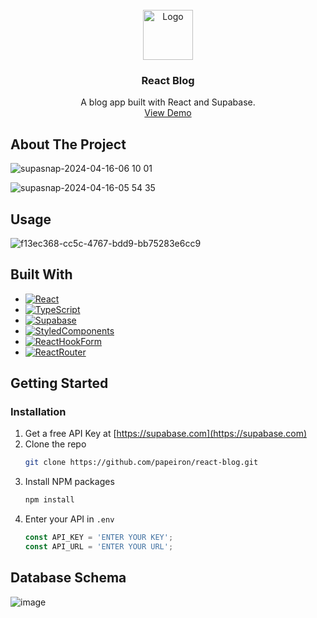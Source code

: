 
<!-- PROJECT LOGO -->
<br />
<div align="center">
  <a href="https://github.com/othneildrew/Best-README-Template">
    <img src="https://reactts-blog.netlify.app/logo.png" alt="Logo" width="80" height="80">
  </a>

  <h3 align="center">React Blog</h3>

  <p align="center">
    A blog app built with React and Supabase.
    <br />
    <a href="reactts-blog.netlify.app">View Demo</a>
  </p>
</div>

<!-- ABOUT THE PROJECT -->
## About The Project
![supasnap-2024-04-16-06 10 01](https://github.com/papeiron/react-blog/assets/151983680/6e0856be-9511-445c-9f8d-b60d8cd32ef3)

![supasnap-2024-04-16-05 54 35](https://github.com/papeiron/react-blog/assets/151983680/348dddcb-c772-4b18-8754-559e38e62f75)


## Usage
![f13ec368-cc5c-4767-bdd9-bb75283e6cc9](https://github.com/papeiron/react-blog/assets/151983680/4e549542-e582-433b-9e1c-82bcd1c14927)


## Built With

* [![React][React.js]][React-url]
* [![TypeScript][TypeScript.com]][TypeScript-url]
* [![Supabase][Supabase.com]][Supabase-url]
* [![StyledComponents][StyledComponents.com]][StyledComponents-url]
* [![ReactHookForm][ReactHookForm.com]][ReactHookForm-url]
* [![ReactRouter][ReactRouter.com]][ReactRouter-url]


## Getting Started

### Installation

1. Get a free API Key at [https://supabase.com](https://supabase.com)
2. Clone the repo
   ```sh
   git clone https://github.com/papeiron/react-blog.git
   ```
3. Install NPM packages
   ```sh
   npm install
   ```
4. Enter your API in `.env`
   ```js
   const API_KEY = 'ENTER YOUR KEY';
   const API_URL = 'ENTER YOUR URL';
   ```

## Database Schema
![image](https://github.com/papeiron/react-blog/assets/151983680/2196b842-479c-4062-85a3-c1b2ad91209c)




<!-- MARKDOWN LINKS & IMAGES -->
<!-- https://www.markdownguide.org/basic-syntax/#reference-style-links -->
[contributors-shield]: https://img.shields.io/github/contributors/othneildrew/Best-README-Template.svg?style=for-the-badge
[contributors-url]: https://github.com/othneildrew/Best-README-Template/graphs/contributors
[forks-shield]: https://img.shields.io/github/forks/othneildrew/Best-README-Template.svg?style=for-the-badge
[forks-url]: https://github.com/othneildrew/Best-README-Template/network/members
[stars-shield]: https://img.shields.io/github/stars/othneildrew/Best-README-Template.svg?style=for-the-badge
[stars-url]: https://github.com/othneildrew/Best-README-Template/stargazers
[issues-shield]: https://img.shields.io/github/issues/othneildrew/Best-README-Template.svg?style=for-the-badge
[issues-url]: https://github.com/othneildrew/Best-README-Template/issues
[license-shield]: https://img.shields.io/github/license/othneildrew/Best-README-Template.svg?style=for-the-badge
[license-url]: https://github.com/othneildrew/Best-README-Template/blob/master/LICENSE.txt
[linkedin-shield]: https://img.shields.io/badge/-LinkedIn-black.svg?style=for-the-badge&logo=linkedin&colorB=555
[linkedin-url]: https://linkedin.com/in/othneildrew


[React.js]: https://img.shields.io/badge/React-20232A?style=for-the-badge&logo=react&logoColor=61DAFB
[React-url]: https://reactjs.org/

[TypeScript.com]: https://img.shields.io/badge/TypeScript-007ACC?style=for-the-badge&logo=typescript&logoColor=white
[TypeScript-url]: https://www.typescriptlang.org

[StyledComponents.com]: https://img.shields.io/badge/styled--components-DB7093?style=for-the-badge&logo=styled-components&logoColor=white
[StyledComponents-url]: https://styled-components.com

[Supabase.com]: https://img.shields.io/badge/Supabase-181818?style=for-the-badge&logo=supabase&logoColor=white
[Supabase-url]: supabase.com

[ReactHookForm.com]: https://img.shields.io/badge/React%20Hook%20Form-%23EC5990.svg?style=for-the-badge&logo=reacthookform&logoColor=white
[ReactHookForm-url]: https://react-hook-form.com

[ReactRouter.com]: https://img.shields.io/badge/React_Router-CA4245?style=for-the-badge&logo=react-router&logoColor=white
[ReactRouter-url]: https://reactrouter.com/en/main





